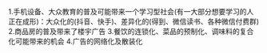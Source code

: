 1.手机设备、大众教育的普及可能带来一个学习型社会(有一大部分想要学习的人正在成形)：大众化的(抖音、快手)、差异化的(得到、微信读书、各种微信付费群)
2.商品房的普及带来了楼宇广告
3.餐饮的连锁化、菜品的预制化、调味料的复合化可能带来的机会
4.广告的网络化及散装化
